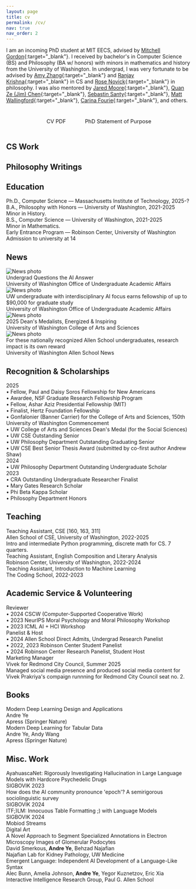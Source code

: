```yaml
---
layout: page
title: cv
permalink: /cv/
nav: true
nav_order: 2
---
```


<script>
document.addEventListener('DOMContentLoaded', function() {
    // Load CS papers
    fetch('/assets/json/cs_papers.json')
        .then(response => response.json())
        .then(papers => {
            const container = document.getElementById('cs-papers-container');
            papers.forEach(paper => {
                const paperDiv = createPaperElement(paper, false);
                container.appendChild(paperDiv);
            });
        })
        .catch(error => console.error('Error loading CS papers:', error));

    // Load Philosophy papers
    fetch('/assets/json/philosophy_papers.json')
        .then(response => response.json())
        .then(papers => {
            const container = document.getElementById('philosophy-papers-container');
            papers.forEach(paper => {
                const paperDiv = createPaperElement(paper, true);
                container.appendChild(paperDiv);
            });
        })
        .catch(error => console.error('Error loading philosophy papers:', error));

    function createPaperElement(paper, isPhilosophy) {
        const paperDiv = document.createElement('div');
        paperDiv.className = 'paper-item-compact';
        
        let authorText = paper.authors.map(author => 
            author.includes('Andre Ye') ? `<strong>${author}</strong>` : author
        ).join(', ');

        // Create icon links
        let iconLinksHtml = '';
        if (paper.paper_link) {
            iconLinksHtml += `
                <div class="icon-link" data-tooltip="Paper Link">
                    <a href="${paper.paper_link}" target="_blank">
                        <i class="fas fa-file-alt"></i>
                    </a>
                </div>`;
        }
        if (paper.slides_link) {
            iconLinksHtml += `
                <div class="icon-link" data-tooltip="Slides">
                    <a href="${paper.slides_link}" target="_blank">
                        <i class="fas fa-file-powerpoint"></i>
                    </a>
                </div>`;
        }
        if (paper.poster_link) {
            iconLinksHtml += `
                <div class="icon-link" data-tooltip="Poster">
                    <a href="${paper.poster_link}" target="_blank">
                        <i class="fas fa-image"></i>
                    </a>
                </div>`;
        }
        if (paper.presentation_link) {
            iconLinksHtml += `
                <div class="icon-link" data-tooltip="Presentation">
                    <a href="${paper.presentation_link}" target="_blank">
                        <i class="fas fa-play-circle"></i>
                    </a>
                </div>`;
        }

        let awardHtml = paper.award ? `<div class="paper-award-compact">${paper.award}</div>` : '';
        
        let imageHtml = '';
        if (paper.image_url) {
            imageHtml = `<div class="paper-image-large"><img src="${paper.image_url}" alt="${paper.title}"></div>`;
        }

        paperDiv.innerHTML = `
            <div class="paper-content-wrapper">
                ${imageHtml}
                <div class="paper-main-content">
                    <div class="paper-title-compact">${paper.title}</div>
                    <div class="paper-authors-compact">${authorText}</div>
                    <div class="paper-venue-compact">${paper.conference_full} (${paper.conference_abbrev}) ${paper.conference_year}</div>
                    ${awardHtml}
                </div>
                <div class="paper-icon-links">
                    ${iconLinksHtml}
                </div>
            </div>
        `;
        
        return paperDiv;
    }
});
</script>

<!-- Personal Blurb Space -->
I am an incoming PhD student at MIT EECS, advised by [Mitchell Gordon](https://mgordon.me/){:target="_blank"}.
I received by bachelor's in Computer Science (BS) and Philosophy (BA w/ honors) with minors in mathematics and history from the University of Washington.
In undergrad, I was very fortunate to be advised by [Amy Zhang](https://homes.cs.washington.edu/~axz/){:target="_blank"} and [Ranjay Krishna](https://www.ranjaykrishna.com/index.html){:target="_blank"} in CS and [Rose Novick](https://www.rosenovick.com/){:target="_blank"} in philosophy.
I was also mentored by [Jared Moore](https://jaredmoore.org/){:target="_blank"}, [Quan Ze (Jim) Chen](https://cqz.name/){:target="_blank"}, [Sebastin Santy](https://sebastinsanty.com/){:target="_blank"}, [Matt Wallingford](https://mattwallingford.github.io/){:target="_blank"}, [Carina Fourie](https://phil.washington.edu/people/carina-fourie){:target="_blank"}, and others.

<!-- CV Links -->
<div style="text-align: center; margin: 2rem 0;">
<a href="/assets/pdf/Ye-Resume-Updated.pdf" target="_blank" style="display: inline-block; margin-right: 1rem; margin-bottom: 0.5rem; padding: 0.5rem 1rem; background-color: var(--global-theme-color); color: var(--global-hover-text-color); text-decoration: none; border-radius: 5px; font-size: 0.9rem; transition: all 0.3s ease;" onmouseover="this.style.backgroundColor='var(--global-hover-color)'; this.style.boxShadow='0 0 10px rgba(255, 68, 68, 0.5)';" onmouseout="this.style.backgroundColor='var(--global-theme-color)'; this.style.boxShadow='none';">CV PDF</a>
<a href="/assets/pdf/phd-sop.pdf" target="_blank" style="display: inline-block; margin-bottom: 0.5rem; padding: 0.5rem 1rem; background-color: var(--global-theme-color); color: var(--global-hover-text-color); text-decoration: none; border-radius: 5px; font-size: 0.9rem; transition: all 0.3s ease;" onmouseover="this.style.backgroundColor='var(--global-hover-color)'; this.style.boxShadow='0 0 10px rgba(255, 68, 68, 0.5)';" onmouseout="this.style.backgroundColor='var(--global-theme-color)'; this.style.boxShadow='none';">PhD Statement of Purpose</a>
</div>

<!-- Computer Science Publications -->
<div class="cv-section">
<h2>CS Work</h2>
<div id="cs-papers-container"></div>
</div>

<!-- Philosophy Work -->
<div class="cv-section">
<h2>Philosophy Writings</h2>
<div id="philosophy-papers-container"></div>
</div>

<!-- Education -->
<div class="cv-section">
<h2>Education</h2>

<div class="education-item">
<div class="item-title">Ph.D., Computer Science — Massachusetts Institute of Technology, 2025-?</div>
</div>

<div class="education-item">
<div class="item-title">B.A., Philosophy with Honors — University of Washington, 2021-2025</div>
<div class="item-details">Minor in History.</div>
</div>

<div class="education-item">
<div class="item-title">B.S., Computer Science — University of Washington, 2021-2025</div>
<div class="item-details">Minor in Mathematics.</div>
</div>

<div class="education-item">
<div class="item-title">Early Entrance Program — Robinson Center, University of Washington</div>
<div class="item-details">Admission to university at 14</div>
</div>

</div>

<!-- News -->
<div class="cv-section">
<h2>News</h2>

<div class="news-item-with-photo">
<div class="news-photo">
<img src="/assets/thumbnails/ugrad-questions-the-ai-answer.png" alt="News photo">
</div>
<div class="news-content">
<div class="news-title">Undergrad Questions the AI Answer</div>
<div class="news-venue">University of Washington Office of Undergraduate Academic Affairs</div>
</div>
<div class="news-icon-link">
<a href="https://www.washington.edu/uaa/undergrad-researcher-questions-the-ai-answer/" target="_blank" title="Read Article">
<i class="fas fa-external-link-alt"></i>
</a>
</div>
</div>

<div class="news-item-with-photo">
<div class="news-photo">
<img src="/assets/thumbnails/undergraduate-with-interdisciplinary-focus-earns-fellowship.png" alt="News photo">
</div>
<div class="news-content">
<div class="news-title">UW undergraduate with interdisciplinary AI focus earns fellowship of up to $90,000 for graduate study</div>
<div class="news-venue">University of Washington Office of Undergraduate Academic Affairs</div>
</div>
<div class="news-icon-link">
<a href="https://www.washington.edu/uaa/2025/04/09/uw-undergraduate-earns-fellowship-for-graduate-study/" target="_blank" title="Read Article">
<i class="fas fa-external-link-alt"></i>
</a>
</div>
</div>

<div class="news-item-with-photo">
<div class="news-photo">
<img src="/assets/thumbnails/deans-medalists.png" alt="News photo">
</div>
<div class="news-content">
<div class="news-title">2025 Dean's Medalists, Energized & Inspiring</div>
<div class="news-venue">University of Washington College of Arts and Sciences</div>
</div>
<div class="news-icon-link">
<a href="https://artsci.washington.edu/news/2025-06/2025-deans-medalists-energized-inspiring" target="_blank" title="Read Article">
<i class="fas fa-external-link-alt"></i>
</a>
</div>
</div>

<div class="news-item-with-photo">
<div class="news-photo">
<img src="/assets/thumbnails/research-impact-is-its-own-reward.png" alt="News photo">
</div>
<div class="news-content">
<div class="news-title">For these nationally recognized Allen School undergraduates, research impact is its own reward</div>
<div class="news-venue">University of Washington Allen School News</div>
</div>
<div class="news-icon-link">
<a href="https://news.cs.washington.edu/2024/06/28/for-these-nationally-recognized-allen-school-undergraduates-research-impact-is-its-own-reward/" target="_blank" title="Read Article">
<i class="fas fa-external-link-alt"></i>
</a>
</div>
</div>

</div>

<!-- Recognition & Scholarships Timeline -->
<div class="cv-section">
<h2>Recognition & Scholarships</h2>

<div class="timeline">
<div class="timeline-item">
<div class="timeline-year">2025</div>
<div class="timeline-content">
• Fellow, Paul and Daisy Soros Fellowship for New Americans<br>
• Awardee, NSF Graduate Research Fellowship Program<br>
• Fellow, Ashar Aziz Presidential Fellowship (MIT)<br>
• Finalist, Hertz Foundation Fellowship<br>
• Gonfalonier (Banner Carrier) for the College of Arts and Sciences, 150th University of Washington Commencement<br>
• UW College of Arts and Sciences Dean's Medal (for the Social Sciences)<br>
• UW CSE Outstanding Senior<br>
• UW Philosophy Department Outstanding Graduating Senior<br>
• UW CSE Best Senior Thesis Award (submitted by co-first author Andrew Shaw)
</div>
</div>

<div class="timeline-item">
<div class="timeline-year">2024</div>
<div class="timeline-content">
• UW Philosophy Department Outstanding Undergraduate Scholar
</div>
</div>

<div class="timeline-item">
<div class="timeline-year">2023</div>
<div class="timeline-content">
• CRA Outstanding Undergraduate Researcher Finalist<br>
• Mary Gates Research Scholar<br>
• Phi Beta Kappa Scholar<br>
• Philosophy Department Honors
</div>
</div>
</div>

</div>

<!-- Teaching -->
<div class="cv-section">
<h2>Teaching</h2>

<div class="teaching-item">
<div class="item-title">Teaching Assistant, CSE [160, 163, 311]</div>
<div class="item-institution">Allen School of CSE, University of Washington, 2022-2025</div>
<div class="item-details">Intro and intermediate Python programming, discrete math for CS. 7 quarters.</div>
</div>

<div class="teaching-item">
<div class="item-title">Teaching Assistant, English Composition and Literary Analysis</div>
<div class="item-institution">Robinson Center, University of Washington, 2022-2024</div>
</div>

<div class="teaching-item">
<div class="item-title">Teaching Assistant, Introduction to Machine Learning</div>
<div class="item-institution">The Coding School, 2022-2023</div>
</div>

</div>


<!-- Academic Service -->
<div class="cv-section">
<h2>Academic Service & Volunteering</h2>

<div class="service-item">
<div class="item-title">Reviewer</div>
<div class="item-details">
• 2024 CSCW (Computer-Supported Cooperative Work)<br>
• 2023 NeurIPS Moral Psychology and Moral Philosophy Workshop<br>
• 2023 ICML AI + HCI Workshop
</div>
</div>

<div class="service-item">
<div class="item-title">Panelist & Host</div>
<div class="item-details">
• 2024 Allen School Direct Admits, Undergrad Research Panelist<br>
• 2022, 2023 Robinson Center Student Panelist<br>
• 2024 Robinson Center Research Panelist, Student Host
</div>
</div>

<div class="service-item">
<div class="item-title">Marketing Manager</div>
<div class="item-institution">Vivek for Redmond City Council, Summer 2025</div>
<div class="item-details">
Managed social media presence and produced social media content for Vivek Prakriya's compaign runnning for Redmond City Council seat no. 2.
</div>
</div>

</div>

<!-- Other Publications -->
<div class="cv-section">
<h2>Books</h2>

<div class="paper-item-compact">
<div class="paper-content-wrapper">
<div class="paper-main-content">
<div class="paper-title-compact">Modern Deep Learning Design and Applications</div>
<div class="paper-authors-compact">Andre Ye</div>
<div class="paper-venue-compact">Apress (Springer Nature)</div>
</div>
<div class="paper-icon-links">
<div class="icon-link" data-tooltip="SpringerLink">
<a href="https://link.springer.com/book/10.1007/978-1-4842-7413-2" target="_blank">
<i class="fas fa-external-link-alt"></i>
</a>
</div>
</div>
</div>
</div>

<div class="paper-item-compact">
<div class="paper-content-wrapper">
<div class="paper-main-content">
<div class="paper-title-compact">Modern Deep Learning for Tabular Data</div>
<div class="paper-authors-compact">Andre Ye, Andy Wang</div>
<div class="paper-venue-compact">Apress (Springer Nature)</div>
</div>
<div class="paper-icon-links">
<div class="icon-link" data-tooltip="SpringerLink">
<a href="https://link.springer.com/book/10.1007/978-1-4842-8692-0" target="_blank">
<i class="fas fa-external-link-alt"></i>
</a>
</div>
</div>
</div>
</div>

</div>

<!-- Fun Projects -->
<div class="cv-section">
<h2>Misc. Work</h2>

<div class="paper-item-compact">
<div class="paper-content-wrapper">
<div class="paper-main-content">
<div class="paper-title-compact">AyahuascaNet: Rigorously Investigating Hallucination in Large Language Models with Hardcore Psychedelic Drugs</div>
<div class="paper-venue-compact">SIGBOVIK 2023</div>
</div>
<div class="paper-icon-links">
<div class="icon-link" data-tooltip="Proceedings">
<a href="/assets/pdf/SIGBOVIK_2023.pdf" target="_blank">
<i class="fas fa-file-alt"></i>
</a>
</div>
<div class="icon-link" data-tooltip="Talk PDF">
<a href="/assets/pdf/AyahuascaNet.pdf" target="_blank">
<i class="fas fa-file-pdf"></i>
</a>
</div>
<div class="icon-link" data-tooltip="Viral Tweet">
<a href="https://x.com/deepfates/status/1752052061863387374" target="_blank">
<i class="fab fa-twitter"></i>
</a>
</div>
</div>
</div>
</div>

<div class="paper-item-compact">
<div class="paper-content-wrapper">
<div class="paper-main-content">
<div class="paper-title-compact">How does the AI community pronounce 'epoch'? A semirigorous sociolinguistic survey</div>
<div class="paper-venue-compact">SIGBOVIK 2024</div>
</div>
<div class="paper-icon-links">
<div class="icon-link" data-tooltip="Proceedings">
<a href="/assets/pdf/Epoch_SIGBOVIK_2024.pdf" target="_blank">
<i class="fas fa-file-alt"></i>
</a>
</div>
</div>
</div>
</div>

<div class="paper-item-compact">
<div class="paper-content-wrapper">
<div class="paper-main-content">
<div class="paper-title-compact">ITF;)LM: Innocuous Table Formatting ;) with Language Models</div>
<div class="paper-venue-compact">SIGBOVIK 2024</div>
</div>
<div class="paper-icon-links">
<div class="icon-link" data-tooltip="Proceedings">
<a href="/assets/pdf/Table_SIGBOVIK_2024.pdf" target="_blank">
<i class="fas fa-file-alt"></i>
</a>
</div>
</div>
</div>
</div>

<div class="paper-item-compact">
<div class="paper-content-wrapper">
<div class="paper-main-content">
<div class="paper-title-compact">Mobiod Streams</div>
<div class="paper-venue-compact">Digital Art</div>
</div>
<div class="paper-icon-links">
<div class="icon-link" data-tooltip="Interactive Art">
<a href="https://andre-ye.github.io/mobiod-streams/" target="_blank">
<i class="fas fa-palette"></i>
</a>
</div>
</div>
</div>
</div>

<div class="paper-item-compact">
<div class="paper-content-wrapper">
<div class="paper-main-content">
<div class="paper-title-compact">A Novel Approach to Segment Specialized Annotations in Electron Microscopy Images of Glomerular Podocytes</div>
<div class="paper-authors-compact">David Smerkous, <strong>Andre Ye</strong>, Behzad Najafian</div>
<div class="paper-venue-compact">Najafian Lab for Kidney Pathology, UW Medicine</div>
</div>
<div class="paper-icon-links">
<div class="icon-link" data-tooltip="UW Symposium PDF">
<a href="/assets/pdf/podocyte_seg.pdf" target="_blank">
<i class="fas fa-file-pdf"></i>
</a>
</div>
</div>
</div>
</div>

<div class="paper-item-compact">
<div class="paper-content-wrapper">
<div class="paper-main-content">
<div class="paper-title-compact">Emergent Language: Independent AI Development of a Language-Like Syntax</div>
<div class="paper-authors-compact">Alec Bunn, Amelia Johnson, <strong>Andre Ye</strong>, Yegor Kuznetzov, Eric Xia</div>
<div class="paper-venue-compact">Interactive Intelligence Research Group, Paul G. Allen School</div>
</div>
<div class="paper-icon-links">
<div class="icon-link" data-tooltip="eScience Poster">
<a href="/assets/pdf/emergent_language.pdf" target="_blank">
<i class="fas fa-image"></i>
</a>
</div>
</div>
</div>
</div>

</div>